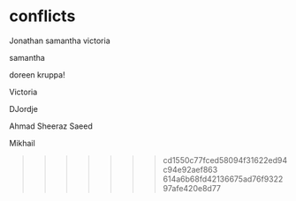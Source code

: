# conflicts

Jonathan
samantha
victoria


samantha

doreen kruppa!


Victoria

DJordje 

Ahmad Sheeraz Saeed




























































































Mikhail
>>>>>>> cd1550c77fced58094f31622ed94c94e92aef863
>>>>>>> 614a6b68fd42136675ad76f932297afe420e8d77
